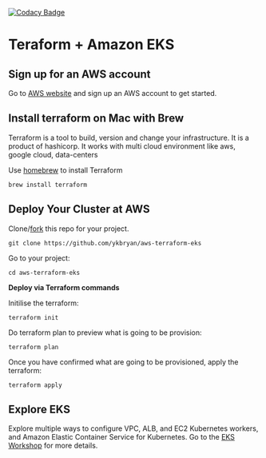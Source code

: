 [![Codacy Badge](https://api.codacy.com/project/badge/Grade/816aff9d77954707ac598f7a89d5a470)](https://www.codacy.com/app/bryanchua/aws-terraform-eks?utm_source=github.com&amp;utm_medium=referral&amp;utm_content=ykbryan/aws-terraform-eks&amp;utm_campaign=Badge_Grade)

# Teraform + Amazon EKS

## Sign up for an AWS account

Go to [AWS website](https://aws.amazon.com/) and sign up an AWS account to get started. 

## Install terraform on Mac with Brew

Terraform is a tool to build, version and change your infrastructure. It is a product of hashicorp. It works with multi cloud environment like aws, google cloud, data-centers

Use [homebrew](https://brew.sh/) to install Terraform 

```
brew install terraform
```

## Deploy Your Cluster at AWS

Clone/[fork](https://github.com/ykbryan/aws-terraform-eks/fork) this repo for your project.

```
git clone https://github.com/ykbryan/aws-terraform-eks
```

Go to your project:

```
cd aws-terraform-eks
```

**Deploy via Terraform commands**

Initilise the terraform:

```
terraform init
```

Do terraform plan to preview what is going to be provision:

```
terraform plan
```

Once you have confirmed what are going to be provisioned, apply the terraform:

```
terraform apply
```

## Explore EKS

Explore multiple ways to configure VPC, ALB, and EC2 Kubernetes workers, and Amazon Elastic Container Service for Kubernetes. Go to the [EKS Workshop](https://eksworkshop.com/) for more details.